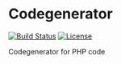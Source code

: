 Codegenerator
=============
[![Build Status](https://travis-ci.org/Kachit/Codegenerator.svg?branch=master)](https://travis-ci.org/Kachit/Codegenerator)
[![License](https://poser.pugx.org/leaphly/cart-bundle/license.svg)](https://packagist.org/packages/leaphly/cart-bundle)

Codegenerator for PHP code
